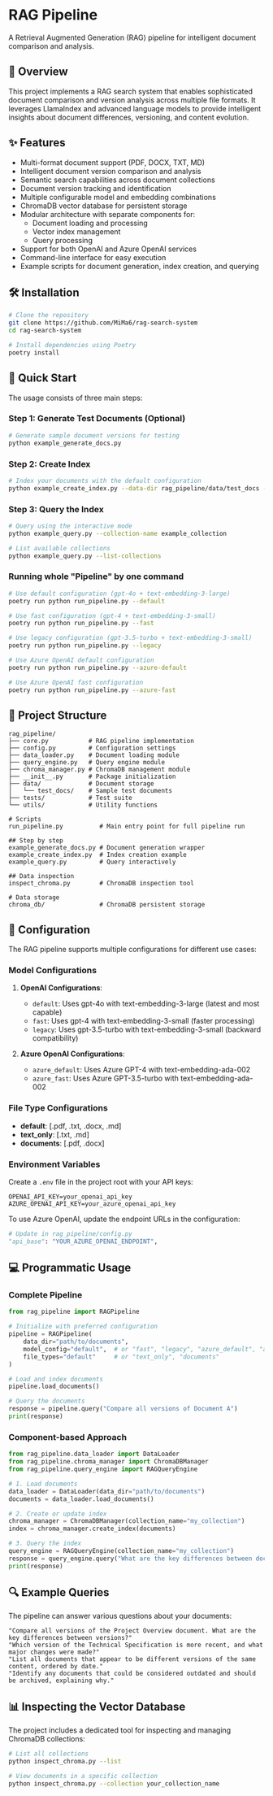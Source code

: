 # RAG Pipeline

A Retrieval Augmented Generation (RAG) pipeline for intelligent document comparison and analysis.

## 🎯 Overview

This project implements a RAG search system that enables sophisticated document comparison and version analysis across multiple file formats. It leverages LlamaIndex and advanced language models to provide intelligent insights about document differences, versioning, and content evolution.

## ✨ Features

- Multi-format document support (PDF, DOCX, TXT, MD)
- Intelligent document version comparison and analysis
- Semantic search capabilities across document collections
- Document version tracking and identification
- Multiple configurable model and embedding combinations
- ChromaDB vector database for persistent storage
- Modular architecture with separate components for:
  - Document loading and processing
  - Vector index management
  - Query processing
- Support for both OpenAI and Azure OpenAI services
- Command-line interface for easy execution
- Example scripts for document generation, index creation, and querying

## 🛠️ Installation

```bash
# Clone the repository
git clone https://github.com/MiMa6/rag-search-system
cd rag-search-system

# Install dependencies using Poetry
poetry install
```

## 🚀 Quick Start

The usage consists of three main steps:

### Step 1: Generate Test Documents (Optional)

```bash
# Generate sample document versions for testing
python example_generate_docs.py
```

### Step 2: Create Index

```bash
# Index your documents with the default configuration
python example_create_index.py --data-dir rag_pipeline/data/test_docs --collection-name example_collection
```

### Step 3: Query the Index

```bash
# Query using the interactive mode
python example_query.py --collection-name example_collection

# List available collections
python example_query.py --list-collections
```

### Running whole "Pipeline" by one command

```bash
# Use default configuration (gpt-4o + text-embedding-3-large)
poetry run python run_pipeline.py --default

# Use fast configuration (gpt-4 + text-embedding-3-small)
poetry run python run_pipeline.py --fast

# Use legacy configuration (gpt-3.5-turbo + text-embedding-3-small)
poetry run python run_pipeline.py --legacy

# Use Azure OpenAI default configuration
poetry run python run_pipeline.py --azure-default

# Use Azure OpenAI fast configuration
poetry run python run_pipeline.py --azure-fast
```

## 📁 Project Structure

```
rag_pipeline/
├── core.py           # RAG pipeline implementation
├── config.py         # Configuration settings
├── data_loader.py    # Document loading module
├── query_engine.py   # Query engine module
├── chroma_manager.py # ChromaDB management module
├── __init__.py       # Package initialization
├── data/             # Document storage
│   └── test_docs/    # Sample test documents
├── tests/            # Test suite
└── utils/            # Utility functions

# Scripts
run_pipeline.py          # Main entry point for full pipeline run

## Step by step
example_generate_docs.py # Document generation wrapper
example_create_index.py  # Index creation example
example_query.py         # Query interactively

## Data inspection
inspect_chroma.py        # ChromaDB inspection tool

# Data storage
chroma_db/               # ChromaDB persistent storage
```

## 🔧 Configuration

The RAG pipeline supports multiple configurations for different use cases:

### Model Configurations

1. **OpenAI Configurations**:

   - `default`: Uses gpt-4o with text-embedding-3-large (latest and most capable)
   - `fast`: Uses gpt-4 with text-embedding-3-small (faster processing)
   - `legacy`: Uses gpt-3.5-turbo with text-embedding-3-small (backward compatibility)

2. **Azure OpenAI Configurations**:
   - `azure_default`: Uses Azure GPT-4 with text-embedding-ada-002
   - `azure_fast`: Uses Azure GPT-3.5-turbo with text-embedding-ada-002

### File Type Configurations

- **default**: [.pdf, .txt, .docx, .md]
- **text_only**: [.txt, .md]
- **documents**: [.pdf, .docx]

### Environment Variables

Create a `.env` file in the project root with your API keys:

```
OPENAI_API_KEY=your_openai_api_key
AZURE_OPENAI_API_KEY=your_azure_openai_api_key
```

To use Azure OpenAI, update the endpoint URLs in the configuration:

```python
# Update in rag_pipeline/config.py
"api_base": "YOUR_AZURE_OPENAI_ENDPOINT",
```

## 💻 Programmatic Usage

### Complete Pipeline

```python
from rag_pipeline import RAGPipeline

# Initialize with preferred configuration
pipeline = RAGPipeline(
    data_dir="path/to/documents",
    model_config="default",  # or "fast", "legacy", "azure_default", "azure_fast"
    file_types="default"     # or "text_only", "documents"
)

# Load and index documents
pipeline.load_documents()

# Query the documents
response = pipeline.query("Compare all versions of Document A")
print(response)
```

### Component-based Approach

```python
from rag_pipeline.data_loader import DataLoader
from rag_pipeline.chroma_manager import ChromaDBManager
from rag_pipeline.query_engine import RAGQueryEngine

# 1. Load documents
data_loader = DataLoader(data_dir="path/to/documents")
documents = data_loader.load_documents()

# 2. Create or update index
chroma_manager = ChromaDBManager(collection_name="my_collection")
index = chroma_manager.create_index(documents)

# 3. Query the index
query_engine = RAGQueryEngine(collection_name="my_collection")
response = query_engine.query("What are the key differences between document versions?")
print(response)
```

## 🔍 Example Queries

The pipeline can answer various questions about your documents:

```
"Compare all versions of the Project Overview document. What are the key differences between versions?"
"Which version of the Technical Specification is more recent, and what major changes were made?"
"List all documents that appear to be different versions of the same content, ordered by date."
"Identify any documents that could be considered outdated and should be archived, explaining why."
```

## 📊 Inspecting the Vector Database

The project includes a dedicated tool for inspecting and managing ChromaDB collections:

```bash
# List all collections
python inspect_chroma.py --list

# View documents in a specific collection
python inspect_chroma.py --collection your_collection_name

```